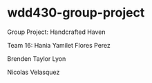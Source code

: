 # wdd430-group-project
Group Project: Handcrafted Haven

Team 16:
Hania Yamilet Flores Perez

Brenden Taylor Lyon

Nicolas Velasquez
